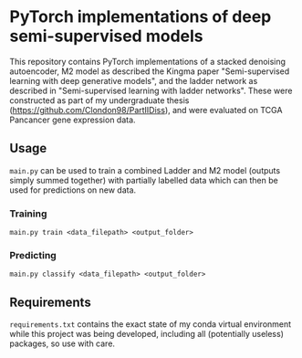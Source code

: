 # PyTorch implementations of deep semi-supervised models

This repository contains PyTorch implementations of a stacked denoising autoencoder, M2 model as described the Kingma paper 
"Semi-supervised learning with deep generative models", and the ladder network as described in "Semi-supervised learning with 
ladder networks". These were constructed as part of my undergraduate thesis (https://github.com/Clondon98/PartIIDiss), and 
were evaluated on TCGA Pancancer gene expression data.

## Usage

``main.py`` can be used to train a combined Ladder and M2 model (outputs simply summed together) with partially labelled data
which can then be used for predictions on new data.

### Training

```
main.py train <data_filepath> <output_folder>
```

### Predicting

```
main.py classify <data_filepath> <output_folder>
```

## Requirements

``requirements.txt`` contains the exact state of my conda virtual environment while this project was being developed, 
including all (potentially useless) packages, so use with care.
